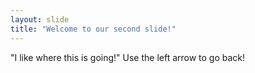 ```yaml
---
layout: slide
title: "Welcome to our second slide!"
---
```

"I like where this is going!"
Use the left arrow to go back!

